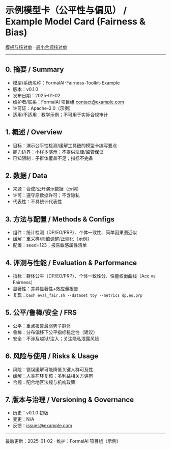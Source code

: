 # 示例模型卡（公平性与偏见） / Example Model Card (Fairness & Bias)

[模板与核对单](../../TEMPLATES_MODEL_CARD.md) · [最小合规核对单](../../STANDARDS_CHECKLISTS.md)

---

## 0. 摘要 / Summary

- 模型/系统名称：FormalAI-Fairness-Toolkit-Example
- 版本：v0.1.0
- 发布日期：2025-01-02
- 维护者/联系：FormalAI 项目组 <contact@example.com>
- 许可证：Apache-2.0（示例）
- 适用/不适用：教学示例；不可用于实际合规审计

## 1. 概述 / Overview

- 目标：演示公平性检测/缓解工具链的模型卡编写要点
- 能力边界：小样本演示；不提供法律/监管保证
- 已知限制：子群体覆盖不足；指标不完备

## 2. 数据 / Data

- 来源：合成/公开演示数据（示例）
- 许可：遵守原数据许可；不含隐私
- 代表性：不具统计代表性

## 3. 方法与配置 / Methods & Configs

- 组件：统计检测（DP/EO/PRP）、个体一致性、简单因果图近似
- 缓解：重采样/阈值调整/正则化（示例）
- 配置：seed=123；报告敏感属性清单

## 4. 评测与性能 / Evaluation & Performance

- 指标：群体公平（DP/EO/PRP）、个体一致性分、性能权衡曲线（Acc vs Fairness）
- 显著性：差异显著性+效应量报告
- 复现：`bash eval_fair.sh --dataset toy --metrics dp,eo,prp`

## 5. 公平/鲁棒/安全 / FRS

- 公平：重点报告最弱势子群体
- 鲁棒：分布偏移下公平指标稳定性（建议）
- 安全：不涉及越狱/注入；关注隐私泄露风险

## 6. 风险与使用 / Risks & Usage

- 风险：错误缓解可能降低关键人群可及性
- 缓解：人类在环复核；多利益相关方评审
- 合规：配合地区法规与机构政策

## 7. 版本与治理 / Versioning & Governance

- 历史：v0.1.0 初版
- 变更：N/A
- 反馈：<issues@example.com>

---

最后更新：2025-01-02  · 维护：FormalAI 项目组（示例）
